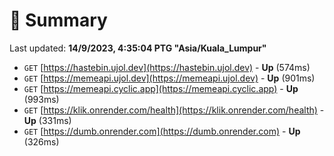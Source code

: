 # 📖 Summary
Last updated: **14/9/2023, 4:35:04 PTG "Asia/Kuala_Lumpur"**

- `GET` [https://hastebin.ujol.dev](https://hastebin.ujol.dev) - **Up** (574ms)
- `GET` [https://memeapi.ujol.dev](https://memeapi.ujol.dev) - **Up** (901ms)
- `GET` [https://memeapi.cyclic.app](https://memeapi.cyclic.app) - **Up** (993ms)
- `GET` [https://klik.onrender.com/health](https://klik.onrender.com/health) - **Up** (331ms)
- `GET` [https://dumb.onrender.com](https://dumb.onrender.com) - **Up** (326ms)
